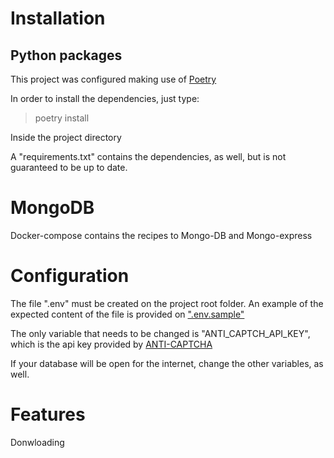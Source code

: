 # Installation

## Python packages
This project was configured making use of [Poetry](https://python-poetry.org/)

In order to install the dependencies, just type:
>poetry install

Inside the project directory

A "requirements.txt" contains the dependencies, as well, but is not guaranteed to be up to date.

# MongoDB

Docker-compose contains the recipes to Mongo-DB and Mongo-express


# Configuration
The file ".env" must be created on the project root folder. An example of the expected content of the file is provided on [".env.sample"](/.env.sample)

The only variable that needs to be changed is "ANTI_CAPTCH_API_KEY", which is the api key provided by [ANTI-CAPTCHA](https://anti-captcha.com/)

If your database will be open for the internet, change the other variables, as well.

# Features

Donwloading 